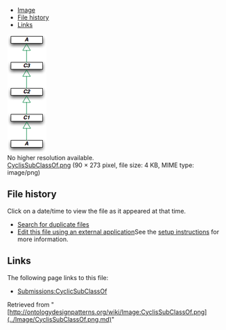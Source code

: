 * [Image](../Image/CyclisSubClassOf.png.md#file)
* [File history](../Image/CyclisSubClassOf.png.md#filehistory)
* [Links](../Image/CyclisSubClassOf.png.md#filelinks)

[![Image:CyclisSubClassOf.png](../images/7/74/CyclisSubClassOf.png)](../images/7/74/CyclisSubClassOf.png)  
No higher resolution available.  
[CyclisSubClassOf.png](../images/7/74/CyclisSubClassOf.png)‎ (90 × 273 pixel, file size: 4 KB, MIME type: image/png)

## File history

Click on a date/time to view the file as it appeared at that time.



  
* [Search for duplicate files](http://ontologydesignpatterns.org/wiki/Special:FileDuplicateSearch/CyclisSubClassOf.png "Special:FileDuplicateSearch/CyclisSubClassOf.png")
* [Edit this file using an external application](http://ontologydesignpatterns.org/wiki/index.php?title=Image:CyclisSubClassOf.png&action=edit&externaledit=true&mode=file "Image:CyclisSubClassOf.png")See the [setup instructions](http://www.mediawiki.org/wiki/Manual:External_editors "http://www.mediawiki.org/wiki/Manual:External_editors") for more information.

## Links



The following page links to this file:


* [Submissions:CyclicSubClassOf](../Submissions/CyclicSubClassOf.md "Submissions:CyclicSubClassOf")


Retrieved from "[http://ontologydesignpatterns.org/wiki/Image:CyclisSubClassOf.png](../Image/CyclisSubClassOf.png.md)"